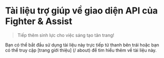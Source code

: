 # Tài liệu trợ giúp về giao diện API của Fighter & Assist

> Tiếp thêm sinh lực cho việc sáng tạo tân trang!

Bạn có thể bắt đầu sử dụng tài liệu này trực tiếp từ thanh bên trái hoặc bạn có thể truy cập [trang giới thiệu] (/ about) để tìm hiểu thêm về tài liệu này.